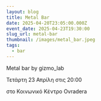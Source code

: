 ```yaml
---
layout: blog
title: Metal Bar
date: 2025-04-20T23:05:00.000Z
event_date: 2025-04-23T19:30:00
slug_url: metal-bar
thumbnail: /images/metal_bar.jpeg
tags:
  - bar
---
```

Metal bar by gizmo_lab

Τετάρτη 23 Απρίλη στις 20:00

στο Κοινωνικό Κέντρο Ovradera

